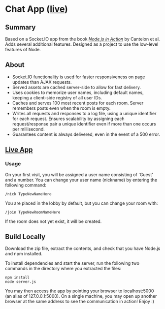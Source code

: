 # Chat App ([live](http://gukowsky-chat.herokuapp.com))

## Summary

Based on a Socket.IO app from the book [*Node.js in Action*](http://www.manning.com/cantelon/) by Cantelon et al. 
Adds several additional features. Designed as a project to use the low-level features of Node.

## About

* Socket.IO functionality is used for faster responsiveness on page updates than AJAX requests.
* Served assets are cached server-side to allow for fast delivery.
* Uses cookies to memorize user names, including default names, keeping a client-side registry of all user IDs.
* Caches and serves 100 most recent posts for each room. Server remembers posts even when the room is empty. 
* Writes all requests and responses to a log file, using a unique identifier for each request. Ensures
scalability by assigning each request/response pair a unique identifier even if more than one occurs
per millisecond.
* Guarantees content is always delivered, even in the event of a 500 error.

## [Live App](http://gukowsky-chat.herokuapp.com)

### Usage

On your first visit, you will be assigned a user name consisting of 'Guest' and a number. 
You can change your user name (nickname) by entering the following command:

	/nick TypeNewNameHere

You are placed in the lobby by default, but you can change your room with:

	/join TypeNewRoomNameHere
If the room does not yet exist, it will be created. 

## Build Locally

Download the zip file, extract the contents, and check that you have Node.js and npm installed. 

To install dependencies and start the server, run the following two commands in the directory where you extracted the files:

	npm install
	node server.js
	
You may then access the app by pointing your browser to localhost:5000 (an alias of 127.0.0.1:5000). 
On a single machine, you may open up another browser at the same address to see the communication in action!
Enjoy :)
